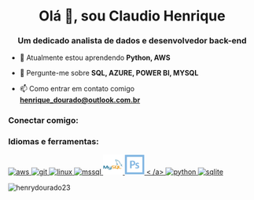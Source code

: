 <h1 align="center">Olá 👋, sou Claudio Henrique</h1>
<h3 align="center">Um dedicado analista de dados e desenvolvedor back-end</h3>

- 🌱 Atualmente estou aprendendo **Python, AWS**

- 💬 Pergunte-me sobre **SQL, AZURE, POWER BI, MYSQL**

- 📫 Como entrar em contato comigo **henrique_dourado@outlook.com.br**

<h3 align="left">Conectar comigo:</h3>
<p align="left">
</p>

<h3 align="left">Idiomas e ferramentas:</h3>
<p align="left"> <a href="https://aws.amazon.com" target="_blank" rel="noreferrer"> <img src="https://raw.githubusercontent.com/devicons /devicon/master/icons/amazonwebservices/amazonwebservices-original-wordmark.svg" alt="aws" width="40" height="40"/> </a> <a href="https://git-scm .com/" target="_blank" rel="noreferrer"> <img src="https://www.vectorlogo.zone/logos/git-scm/git-scm-icon.svg" alt="git" largura ="40" height="40"/> </a> <a href="https://www.linux.org/" target="_blank" rel="noreferrer"> <img src="https:/ /cru.githubusercontent.com/devicons/devicon/master/icons/linux/linux-original.svg" alt="linux" width="40" height="40"/> </a> <a href="https:// www.microsoft.com/en-us/sql-server" target="_blank" rel="noreferrer"> <img src="https://www.svgrepo.com/show/303229/microsoft-sql-server- logo.svg" alt="mssql" width="40" height="40"/> </a> <a href="https://www.mysql.com/" target="_blank" rel="noreferrer "> <img src="https://raw.githubusercontent.com/devicons/devicon/master/icons/mysql/mysql-original-wordmark.svg" alt="mysql" width="40" height="40"/> </a> <a href="https://www.photoshop.com/en" target="_blank" rel="noreferrer" > <img src="https://raw.githubusercontent.com/devicons/devicon/master/icons/photoshop/photoshop-line.svg" alt="photoshop" width="40" height="40"/> < /a> <a href="https://www.python.org" target="_blank" rel="noreferrer"> <img src="https://raw.githubusercontent.com/devicons/devicon/master/ ícones/python/python-original.svg" alt="python" width="40" height="40"/> </a> <a href="https://www.sqlite.org/" target="_blank" rel="noreferrer"> <img src="https://www.vectorlogo.zone/logos/sqlite/sqlite-icon.svg" alt="sqlite" width="40" altura ="40"/> </a> </p>

<p><img align="center" src="https://github-readme-stats.vercel.app/api/top-langs?username=henrydourado23&show_icons=true&locale=en&layout=compact" alt="henrydourado23" /> </p>

